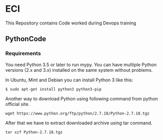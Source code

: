 # ECI

This  Repository contains Code worked during Devops training

PythonCode
------------

### Requirements

You need Python 3.5 or later to run mypy.  You can have multiple Python
versions (2.x and 3.x) installed on the same system without problems.

In Ubuntu, Mint and Debian you can install Python 3 like this:

    $ sudo apt-get install python3 python3-pip

Another way to download Python using following command from python official site.
    
    wget https://www.python.org/ftp/python/2.7.18/Python-2.7.18.tgz
    
After that we have to extract downloaded archive using tar command.
     
    tar xzf Python-2.7.18.tgz

